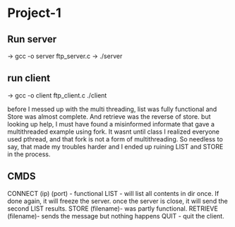# Project-1
Run server
--------------------
-> gcc -o server ftp_server.c
-> ./server

run client
--------------------
-> gcc -o client ftp_client.c
./client


before I messed up with the multi threading, list was fully functional and Store was almost complete. And retrieve was
the reverse of store. but looking up help, I must have found a misinformed informate that gave a multithreaded example using fork.
It wasnt until class I realized everyone used pthread, and that fork is not a form of multithreading. So needless to say, that
made my troubles harder and I ended up ruining LIST and STORE in the process.

CMDS
---------------------
CONNECT (ip) (port)  - functional
LIST - will list all contents in dir once. If done again, it will freeze the server. once the server is close, 
       it will send the second LIST results.
STORE (filename)- was partly functional. 
RETRIEVE (filename)- sends the message but nothing happens
QUIT - quit the client.
